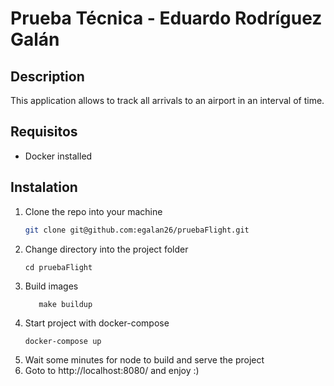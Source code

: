 # Prueba Técnica - Eduardo Rodríguez Galán

## Description
This application allows to track all arrivals to an airport in an interval of time.

## Requisitos
- Docker installed

## Instalation
1. Clone the repo into your machine
   ```bash
   git clone git@github.com:egalan26/pruebaFlight.git
   ```
2. Change directory into the project folder
    ```
    cd pruebaFlight
    ```
3. Build images 
   ```
      make buildup
   ```
4. Start project with docker-compose
    ```
   docker-compose up
   ```
5. Wait some minutes for node to build and serve the project
6. Goto to http://localhost:8080/ and enjoy :)